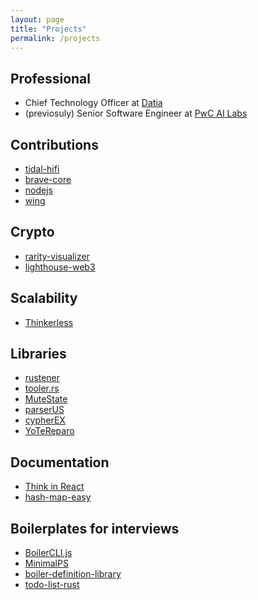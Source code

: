 ```yaml
---
layout: page
title: "Projects"
permalink: /projects
---
```


## Professional

- Chief Technology Officer at [Datia](https://datia.app)
- (previosuly) Senior Software Engineer at [PwC AI Labs](https://pwc.com)

## Contributions

- [tidal-hifi](https://github.com/Warkanlock/tidal-hifi)
- [brave-core](https://github.com/brave/brave-core/pull/8172)
- [nodejs](https://github.com/nodejs/node/commit/99b109f7f367c61c1524e8278a8277740b0ce0d1)
- [wing](https://github.com/winglang/wing)

## Crypto

- [rarity-visualizer](https://www.rarityvisualizer.com)
- [lighthouse-web3](https://github.com/LighthouseWeb3)

## Scalability

- [Thinkerless](https://github.com/Warkanlock/thinkerless)

## Libraries

- [rustener](https://github.com/Warkanlock/rustener)
- [tooler.rs](https://github.com/Warkanlock/toolers)
- [MuteState](https://github.com/Warkanlock/MuteState)
- [parserUS](https://github.com/Warkanlock/parserUS)
- [cypherEX](https://github.com/Warkanlock/cypherEX)
- [YoTeReparo](https://github.com/Warkanlock/YoTeReparo)

## Documentation

- [Think in React](https://github.com/Warkanlock/ThinkInReact)
- [hash-map-easy](https://github.com/Warkanlock/hash-map-easy)

## Boilerplates for interviews

- [BoilerCLI.js](https://github.com/Warkanlock/BoilerCLI.js)
- [MinimalPS](https://github.com/Warkanlock/MinimalPS)
- [boiler-definition-library](https://github.com/Warkanlock/boiler-definition-library)
- [todo-list-rust](https://github.com/Warkanlock/todo-list-rust)
